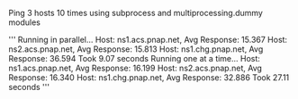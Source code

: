 Ping 3 hosts 10 times using subprocess and multiprocessing.dummy modules

'''
Running in parallel...
Host: ns1.acs.pnap.net, Avg Response: 15.367
Host: ns2.acs.pnap.net, Avg Response: 15.813
Host: ns1.chg.pnap.net, Avg Response: 36.594
Took 9.07 seconds
Running one at a time...
Host: ns1.acs.pnap.net, Avg Response: 16.199
Host: ns2.acs.pnap.net, Avg Response: 16.340
Host: ns1.chg.pnap.net, Avg Response: 32.886
Took 27.11 seconds
'''
